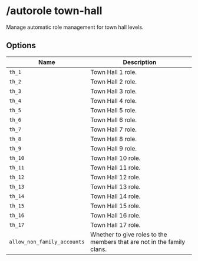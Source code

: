 # /autorole town-hall

Manage automatic role management for town hall levels.

## Options

| Name | Description |
|------|-------------|
| `th_1` | Town Hall 1 role. |
| `th_2` | Town Hall 2 role. |
| `th_3` | Town Hall 3 role. |
| `th_4` | Town Hall 4 role. |
| `th_5` | Town Hall 5 role. |
| `th_6` | Town Hall 6 role. |
| `th_7` | Town Hall 7 role. |
| `th_8` | Town Hall 8 role. |
| `th_9` | Town Hall 9 role. |
| `th_10` | Town Hall 10 role. |
| `th_11` | Town Hall 11 role. |
| `th_12` | Town Hall 12 role. |
| `th_13` | Town Hall 13 role. |
| `th_14` | Town Hall 14 role. |
| `th_15` | Town Hall 15 role. |
| `th_16` | Town Hall 16 role. |
| `th_17` | Town Hall 17 role. |
| `allow_non_family_accounts` | Whether to give roles to the members that are not in the family clans. |

